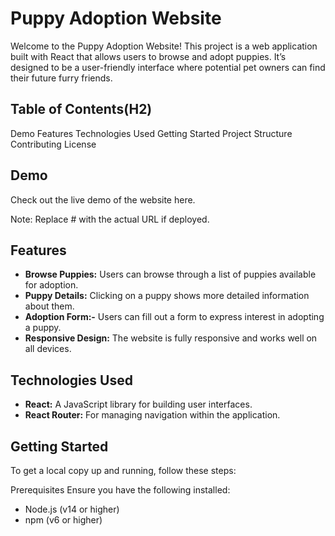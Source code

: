 # Puppy Adoption Website 
Welcome to the Puppy Adoption Website! This project is a web application built with React that allows users to browse and adopt puppies. It’s designed to be a user-friendly interface where potential pet owners can find their future furry friends.

## Table of Contents(H2)
Demo
Features
Technologies Used
Getting Started
Project Structure
Contributing
License
## Demo
Check out the live demo of the website here.

Note: Replace # with the actual URL if deployed.

## Features
*  **Browse Puppies:** Users can browse through a list of puppies available for adoption.
* **Puppy Details:** Clicking on a puppy shows more detailed information about them.
* **Adoption Form:-** Users can fill out a form to express interest in adopting a puppy.
* **Responsive Design:** The website is fully responsive and works well on all devices.
## Technologies Used
* **React:** A JavaScript library for building user interfaces.
* **React Router:** For managing navigation within the application.
## Getting Started
To get a local copy up and running, follow these steps:

Prerequisites
Ensure you have the following installed:

* Node.js (v14 or higher)
* npm (v6 or higher)
